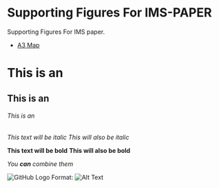 # Supporting Figures For IMS-PAPER

Supporting Figures For IMS paper.

 - [A3 Map](https://edward1292.github.io/test555/A3_github/A3_github_All-CCS-Data.html)



# This is an 
## This is an 
###### This is an 


*This text will be italic*
_This will also be italic_

**This text will be bold**
__This will also be bold__

_You **can** combine them_




![GitHub Logo](/images/logo.png)
Format: ![Alt Text](url)
